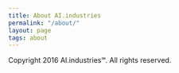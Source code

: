```yaml
---
title: About AI.industries
permalink: "/about/"
layout: page
tags: about
---
```


Copyright 2016 AI.industries℠. All rights reserved.
